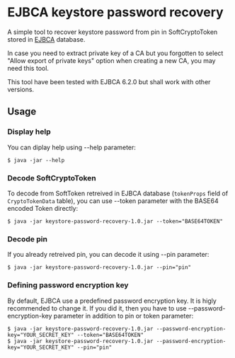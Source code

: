 # EJBCA keystore password recovery

A simple tool to recover keystore password from pin in SoftCryptoToken stored in [EJBCA](https://www.ejbca.org/) database.

In case you need to extract private key of a CA but you forgotten to select "Allow export of private keys" option when creating a new CA, you may need this tool.

This tool have been tested with EJBCA 6.2.0 but shall work with other versions.

## Usage

### Display help

You can diplay help using --help parameter:
```
$ java -jar --help
```
### Decode SoftCryptoToken

To decode from SoftToken retreived in EJBCA database (```tokenProps``` field of ```CryptoTokenData``` table), you can use --token parameter with the BASE64 encoded Token directly:
```
$ java -jar keystore-password-recovery-1.0.jar --token="BASE64TOKEN"
```

### Decode pin

If you already retreived pin, you can decode it using --pin parameter:
```
$ java -jar keystore-password-recovery-1.0.jar --pin="pin"
```

### Defining password encryption key

By default, EJBCA use a predefined password encryption key. It is higly recommended to change it. If you did it, then you have to use --password-encryption-key parameter in addition to pin or token parameter:

```
$ java -jar keystore-password-recovery-1.0.jar --password-encryption-key="YOUR_SECRET_KEY" --token="BASE64TOKEN"
$ java -jar keystore-password-recovery-1.0.jar --password-encryption-key="YOUR_SECRET_KEY" --pin="pin"
```